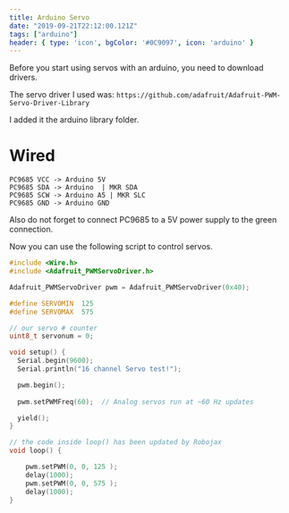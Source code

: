 ```yaml
---
title: Arduino Servo
date: "2019-09-21T22:12:00.121Z"
tags: ["arduino"]
header: { type: 'icon', bgColor: '#0C9097', icon: 'arduino' }
---
```


Before you start using servos with an arduino, you need to download drivers.

The servo driver I used was:
`https://github.com/adafruit/Adafruit-PWM-Servo-Driver-Library`

I added it the arduino library folder.

# Wired
```
PC9685 VCC -> Arduino 5V
PC9685 SDA -> Arduino  | MKR SDA
PC9685 SCW -> Arduino A5 | MKR SLC
PC9685 GND -> Arduino GND
```

Also do not forget to connect PC9685 to a 5V power supply to the green connection.


Now you can use the following script to control servos.
```c
#include <Wire.h>
#include <Adafruit_PWMServoDriver.h>

Adafruit_PWMServoDriver pwm = Adafruit_PWMServoDriver(0x40);

#define SERVOMIN  125
#define SERVOMAX  575

// our servo # counter
uint8_t servonum = 0;

void setup() {
  Serial.begin(9600);
  Serial.println("16 channel Servo test!");

  pwm.begin();
  
  pwm.setPWMFreq(60);  // Analog servos run at ~60 Hz updates

  yield();
}

// the code inside loop() has been updated by Robojax
void loop() {

    pwm.setPWM(0, 0, 125 );
    delay(1000);
    pwm.setPWM(0, 0, 575 );
    delay(1000);
}
```
